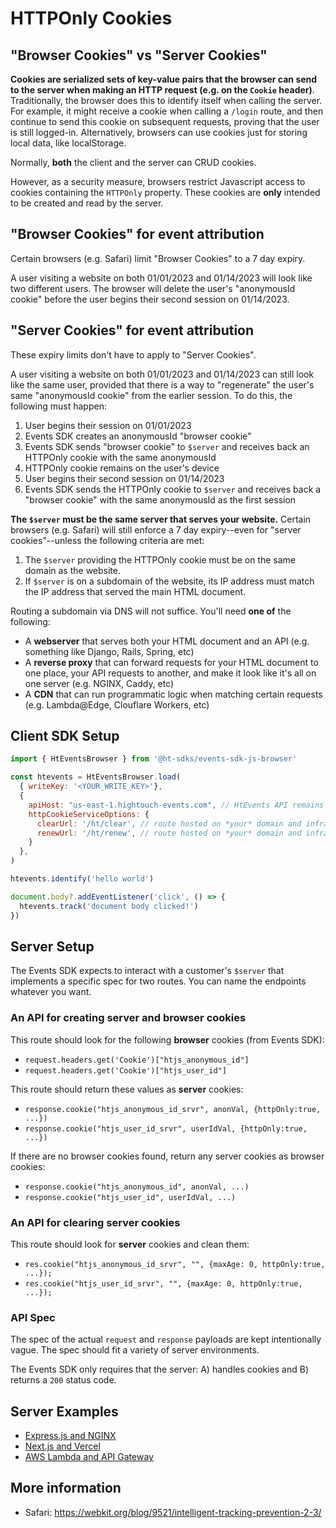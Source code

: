 # HTTPOnly Cookies

## "Browser Cookies" vs "Server Cookies"

**Cookies are serialized sets of key-value pairs that the browser can send to the server when making an HTTP request (e.g. on the `Cookie` header)**. Traditionally, the browser does this to identify itself when calling the server. For example, it might receive a cookie when calling a `/login` route, and then continue to send this cookie on subsequent requests, proving that the user is still logged-in. Alternatively, browsers can use cookies just for storing local data, like localStorage.

Normally, **both** the client and the server can CRUD cookies.

However, as a security measure, browsers restrict Javascript access to cookies containing the `HTTPOnly` property. These cookies are **only** intended to be created and read by the server.

## "Browser Cookies" for event attribution

Certain browsers (e.g. Safari) limit "Browser Cookies" to a 7 day expiry.

A user visiting a website on both 01/01/2023 and 01/14/2023 will look like two different users. The browser will delete the user's "anonymousId cookie" before the user begins their second session on 01/14/2023.

## "Server Cookies" for event attribution

These expiry limits don't have to apply to "Server Cookies".

A user visiting a website on both 01/01/2023 and 01/14/2023 can still look like the same user, provided that there is a way to "regenerate" the user's same "anonymousId cookie" from the earlier session. To do this, the following must happen:
1. User begins their session on 01/01/2023
1. Events SDK creates an anonymousId "browser cookie"
1. Events SDK sends "browser cookie" to `$server` and receives back an HTTPOnly cookie with the same anonymousId
1. HTTPOnly cookie remains on the user's device
1. User begins their second session on 01/14/2023
1. Events SDK sends the HTTPOnly cookie to `$server` and receives back a "browser cookie" with the same anonymousId as the first session

**The `$server` must be the same server that serves your website.** Certain browsers (e.g. Safari) will still enforce a 7 day expiry--even for "server cookies"--unless the following criteria are met:
1. The `$server` providing the HTTPOnly cookie must be on the same domain as the website.
1. If `$server` is on a subdomain of the website, its IP address must match the IP address that served the main HTML document.

Routing a subdomain via DNS will not suffice. You'll need **one of** the following:
- A **webserver** that serves  both your HTML document and an API (e.g. something like Django, Rails, Spring, etc)
- A **reverse proxy** that can forward requests for your HTML document to one place, your API requests to another, and make it look like it's all on one server (e.g. NGINX, Caddy, etc)
- A **CDN** that can run programmatic logic when matching certain requests (e.g. Lambda@Edge, Clouflare Workers, etc)

## Client SDK Setup

```javascript
import { HtEventsBrowser } from '@ht-sdks/events-sdk-js-browser'

const htevents = HtEventsBrowser.load(
  { writeKey: '<YOUR_WRITE_KEY>'},
  { 
    apiHost: "us-east-1.hightouch-events.com", // HtEvents API remains the same
    httpCookieServiceOptions: {
      clearUrl: '/ht/clear', // route hosted on *your* domain and infra
      renewUrl: '/ht/renew', // route hosted on *your* domain and infra
    }
  },
)

htevents.identify('hello world')

document.body?.addEventListener('click', () => {
  htevents.track('document body clicked!')
})
```

## Server Setup

The Events SDK expects to interact with a customer's `$server` that implements a specific spec for two routes. You can name the endpoints whatever you want.

### An API for **creating** server and browser cookies

This route should look for the following **browser** cookies (from Events SDK):
* `request.headers.get('Cookie')["htjs_anonymous_id"]`
* `request.headers.get('Cookie')["htjs_user_id"]`

This route should return these values as **server** cookies:
* `response.cookie("htjs_anonymous_id_srvr", anonVal, {httpOnly:true, ...})`
* `response.cookie("htjs_user_id_srvr", userIdVal, {httpOnly:true, ...})`

If there are no browser cookies found, return any server cookies as browser cookies:
* `response.cookie("htjs_anonymous_id", anonVal, ...)`
* `response.cookie("htjs_user_id", userIdVal, ...)`

### An API for **clearing** server cookies

This route should look for **server** cookies and clean them:
* `res.cookie("htjs_anonymous_id_srvr", "", {maxAge: 0, httpOnly:true, ...});`
* `res.cookie("htjs_user_id_srvr", "", {maxAge: 0, httpOnly:true, ...});`

### API Spec
The spec of the actual `request` and `response` payloads are kept intentionally vague. The spec should fit a variety of server environments.

The Events SDK only requires that the server: A) handles cookies and B) returns a `200` status code.

## Server Examples

- [Express.js and NGINX](./server-examples/node-express-js.md)
- [Next.js and Vercel](./server-examples/node-next-js.md)
- [AWS Lambda and API Gateway](./server-examples/node-aws-lambda.md)

## More information
- Safari: https://webkit.org/blog/9521/intelligent-tracking-prevention-2-3/
